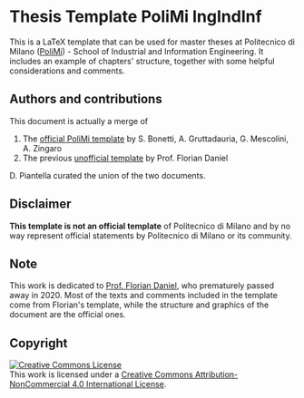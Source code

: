 # Thesis Template PoliMi IngIndInf
This is a LaTeX template that can be used for master theses at Politecnico di Milano ([PoliMi](https://www.polimi.it)) - School of Industrial and Information Engineering.
It includes an example of chapters' structure, together with some helpful considerations and comments.

## Authors and contributions
This document is actually a merge of 
1. The [official PoliMi template](https://www.ingindinf.polimi.it/en/1/teaching/lectures-and-exams/degree-examinations) by S. Bonetti, A. Gruttadauria, G. Mescolini, A. Zingaro
2. The previous [unofficial template](https://www.floriandaniel.it/thesis.html) by Prof. Florian Daniel

D. Piantella curated the union of the two documents.

## Disclaimer
**This template is not an official template** of Politecnico di Milano and by no way represent official statements by Politecnico di Milano or its community.

## Note
This work is dedicated to [Prof. Florian Daniel](https://www.deib.polimi.it/eng/people/details/165694), who prematurely passed away in 2020.
Most of the texts and comments included in the template come from Florian's template, while the structure and graphics of the document are the official ones.

## Copyright
<a rel="license" href="http://creativecommons.org/licenses/by-nc/4.0/"><img alt="Creative Commons License" style="border-width:0" src="https://i.creativecommons.org/l/by-nc/4.0/88x31.png" /></a><br />This work is licensed under a <a rel="license" href="http://creativecommons.org/licenses/by-nc/4.0/">Creative Commons Attribution-NonCommercial 4.0 International License</a>.
